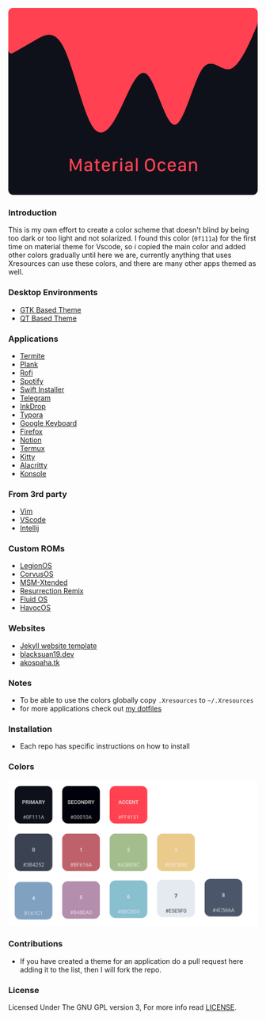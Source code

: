 <p align="center">
  <img src="./logo.png">
</p>

### Introduction

This is my own effort to create a color scheme that doesn't blind by being too
dark or too light and not solarized. I found this color (`0f111a`) for the first
time on material theme for Vscode, so i copied the main color and added other
colors gradually until here we are, currently anything that uses Xresources can
use these colors, and there are many other apps themed as well.

### Desktop Environments

- [GTK Based Theme](https://github.com/material-ocean/Gtk-Theme)
- [QT Based Theme](https://github.com/material-ocean/plasma)

### Applications

- [Termite](https://github.com/material-ocean/Termite-theme)
- [Plank](https://github.com/material-ocean/Plank-Theme)
- [Rofi](https://github.com/material-ocean/rofi-Theme)
- [Spotify](https://github.com/material-ocean/Spotify-Theme)
- [Swift Installer](https://github.com/material-ocean/Android-Theme)
- [Telegram](https://github.com/material-ocean/Telegram-Theme)
- [InkDrop](https://github.com/material-ocean/inkdrop-ui)
- [Typora](https://github.com/material-ocean/Typora-Theme)
- [Google Keyboard](https://github.com/AkosPaha/Material-ocean-gboard-theme)
- [Firefox](https://github.com/material-ocean/Firefox-Theme)
- [Notion](https://github.com/material-ocean/Notion-Theme)
- [Termux](https://github.com/material-ocean/Termux-Theme)
- [Kitty](https://github.com/material-ocean/Kitty-theme)
- [Alacritty](https://github.com/material-ocean/Alacritty-theme)
- [Konsole](https://github.com/material-ocean/konsole-theme)

### From 3rd party

- [Vim](https://github.com/hzchirs/vim-material)
- [VScode](https://marketplace.visualstudio.com/items?itemName=Equinusocio.vsc-material-theme)
- [Intellij](https://plugins.jetbrains.com/plugin/8006-material-theme-ui)

### Custom ROMs

- [LegionOS](https://github.com/Project-LegionOS)
- [CorvusOS](https://www.corvusrom.com/)
- [MSM-Xtended](https://project-xtended.org/)
- [Resurrection Remix](https://resurrectionremix.com/)
- [Fluid OS](https://projectfluid.org/)
- [HavocOS](https://havoc-os.com/)

### Websites

- [Jekyll website template](https://github.com/Blacksuan19/blacksuan19.github.io)
- [blacksuan19.dev](https://blacksuan19.dev)
- [akospaha.tk](https://akospaha.tk/)

### Notes

- To be able to use the colors globally copy `.Xresources` to `~/.Xresources`
- for more applications check out
  [my dotfiles](https://github.com/Blacksuan19/Dotfiles)

### Installation

- Each repo has specific instructions on how to install

### Colors

![theme colors](./colors.png)

### Contributions

- If you have created a theme for an application do a pull request here adding
  it to the list, then I will fork the repo.

### License

Licensed Under The GNU GPL version 3, For more info read [LICENSE](./LICENSE).
